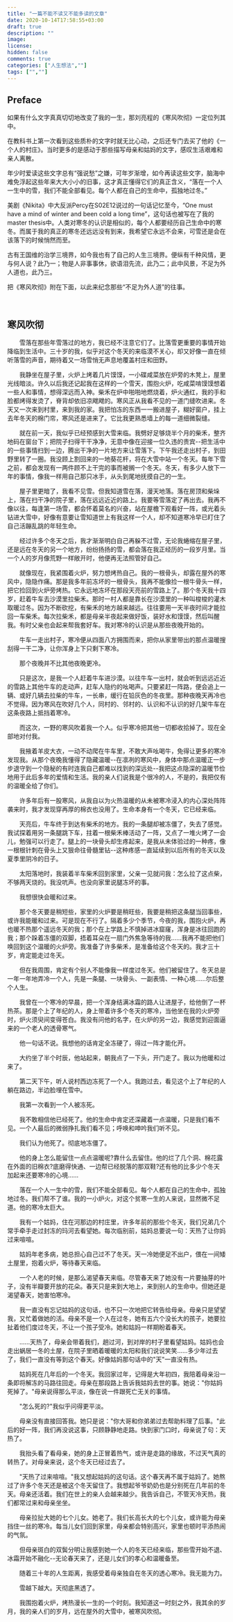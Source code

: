 ```yaml
---
title: "一篇不能不读又不能多读的文章"
date: 2020-10-14T17:58:55+03:00
draft: true
description: ""
image: 
license: 
hidden: false
comments: true
categories: ["人生想法",""]
tags: ["",""]
---
```

## Preface

如果有什么文字真真切切地改变了我的一生，那刘亮程的《寒风吹彻》一定位列其中。

在教科书上第一次看到这些质朴的文字时就无比心动，之后还专门去买了他的《一个人的村庄》。当时更多的是感动于那些描写母亲和姑妈的文字，感叹生活艰难和亲人离散。

年少时爱读这些文字总有“强说愁”之嫌，可年岁渐增，如今再读这些文字，脑海中难免浮起这些年来大大小小的旧事，这才真正懂得它们的真正含义，“落在一个人一生中的雪，我们不能全部看见。每个人都在自己的生命中，孤独地过冬。”

美剧《Nikita》中大反派Percy在S02E12说过的一句话记忆至今，“One must have a mind of winter and been cold a long time”，这句话也被写在了我的master thesis中。人类对寒冬的认识是相似的，每个人都要经历自己生命中的寒冬。而属于我的真正的寒冬还远远没有到来，我希望它永远不会来，可雪还是会在该落下的时候悄然而至。

古有王国维的治学三境界，如今我也有了自己的人生三境界。便纵有千种风情，更与何人说？此乃一；物是人非事事休，欲语泪先流，此乃二；此中风景，不足为外人道也，此乃三。

把《寒风吹彻》附在下面，以此来纪念那些“不足为外人道”的往事。

&nbsp;


## 寒风吹彻

　　雪落在那些年雪落过的地方，我已经不注意它们了。比落雪更重要的事情开始降临到生活中。三十岁的我，似乎对这个冬天的来临漠不关心，却又好像一直在倾听落雪的声音，期待着又一场雪悄无声息地覆盖村庄和田野。

　　我静坐在屋子里，火炉上烤着几片馍馍，一小碟咸菜放在炉旁的木凳上，屋里光线暗淡。许久以后我还记起我在这样的一个雪天，围抱火炉，吃咸菜啃馍馍想着一些人和事情，想得深远而入神。柴禾在炉中啪啪地燃烧着，炉火通红，我的手和脸都烤得发烫了，脊背却依旧凉飕飕的。寒风正从我看不见的一道门缝吹进来。冬天又一次来到村里，来到我的家。我把怕冻的东西一一搬进屋子，糊好窗户，挂上去年冬天的棉门帘，寒风还是进来了。它比我更熟悉墙上的每一道细微裂缝。

　　就在前一天，我似乎已经预感到大雪来临。我劈好足够烧半个月的柴禾，整齐地码在窗台下；把院子扫得干干净净，无意中像在迎接一位久违的贵宾--把生活中的一些事情扫到一边，腾出干净的一片地方来让雪落下。下午我还走出村子，到田野里转了一圈。我没顾上割回来的一地葵花杆，将在大雪中站一个冬天。每年下雪之前，都会发现有一两件顾不上干完的事而被搁一个冬天。冬天，有多少人放下一年的事情，像我一样用自己那只冰手，从头到尾地抚摸自己的一生。

　　屋子里更暗了，我看不见雪。但我知道雪在落，漫天地落。落在房顶和柴垛上，落在扫干净的院子里，落在远远近近的路上。我要等雪落定了再出去。我再不像以往，每逢第一场雪，都会怀着莫名的兴奋，站在屋檐下观看好一阵，或光着头钻进大雪中，好像有意要让雪知道世上有我这样一个人，却不知道寒冷早已盯住了自己活蹦乱跳的年轻生命。

　　经过许多个冬天之后，我才渐渐明白自己再躲不过雪，无论我蜷缩在屋子里，还是远在冬天的另一个地方，纷纷扬扬的雪，都会落在我正经历的一段岁月里。当一个人的岁月像荒野一样敞开时，他便再无法照管好自己。

　　就像现在，我紧围着火炉，努力想烤热自己。我的一根骨头，却露在屋外的寒风中，隐隐作痛。那是我多年前冻坏的一根骨头，我再不能像捡一根牛骨头一样，把它捡回到火炉旁烤热。它永远地冻坏在那段天亮前的雪路上了。那个冬天我十四岁，赶着牛车去沙漠里拉柴禾。那时一村人都是靠长在沙漠里的一种叫梭梭的灌木取暖过冬。因为不断砍挖，有柴禾的地方越来越远。往往要用一天半夜时间才能拉回一车柴禾。每次拉柴禾，都是母亲半夜起来做好饭，装好水和馍馍，然后叫醒我。有时父亲也会起来帮我套好车。我对寒冷的认识是从那些夜晚开始的。

　　牛车一走出村子，寒冷便从四面八方拥围而来，把你从家里带出的那点温暖搜刮得一干二净，让你浑身上下只剩下寒冷。

　　那个夜晚并不比其他夜晚更冷。

　　只是这次，是我一个人赶着牛车进沙漠。以往牛车一出村，就会听到远远近近的雪路上其他牛车的走动声，赶车人隐约的吆喝声。只要紧赶一阵路，便会追上一辆、或好几辆去拉柴的牛车，一长串，缓行在铅灰色的冬夜里。那种夜晚天再冷也不觉得。因为寒风在吹好几个人，同村的、邻村的、认识和不认识的好几架牛车在这条夜路上抵挡着寒冷。

　　而这次，一野的寒风吹着我一个人。似乎寒冷把其他一切都收拾掉了。现在全部地对付我。

　　我掖着羊皮大衣，一动不动爬在牛车里，不敢大声吆喝牛，免得让更多的寒冷发现我。从那个夜晚我懂得了隐藏温暖--在凛冽的寒风中，身体中那点温暖正一步步退守到一个隐秘的有时连我自己都难以找到的深远处--我把这点隐深的温暖节俭地用于此后多年的爱情和生活。我的亲人们说我是个很冷的人，不是的，我把仅有的温暖全给了你们。

　　许多年后有一股寒风，从我自以为火热温暖的从未被寒冷浸入的内心深处阵阵袭来时，我才发现穿再厚的棉衣也没用了。生命本身有一个冬天，它已经来临。

　　天亮后，牛车终于到达有柴禾的地方。我的一条腿却被冻僵了，失去了感觉。我试探着用另一条腿跳下车，拄着一根柴禾棒活动了一阵，又点了一堆火烤了一会儿，勉强可以行走了。腿上的一块骨头却生疼起来，是我从未体验过的一种疼，像一根根针刺在骨头上又狠命往骨髓里钻--这种疼感一直延续到以后所有的冬天以及夏季里阴冷的日子。

　　太阳落地时，我装着半车柴禾回到家里，父亲一见就问我：怎么拉了这点柴，不够两天烧的。我没吭声。也没向家里说腿冻坏的事。

　　我想很快会暖和过来。

　　那个冬天要是稍短些，家里的火炉要是稍旺些，我要是稍把这条腿当回事些，或许我能暖和过来。可是现在不行了。隔着多少个季节，今夜的我，围抱火炉，再也暖不热那个遥远冬天的我；那个在上学路上不慎掉进冰窟窿，浑身是冰往回跑的我；那个跺着冻僵的双脚，捂着耳朵在一扇门外焦急等待的我……我再不能把他们唤回到这个温暖的火炉旁。我准备了许多柴禾，是准备给这个冬天的。我才三十岁，肯定能走过冬天。

　　但在我周围，肯定有个别人不能像我一样度过冬天。他们被留住了。冬天总是一年一年地弄冷一个人，先是一条腿、一块骨头、一副表情、一种心境……尔后整个人生。

　　我曾在一个寒冷的早晨，把一个浑身结满冰霜的路人让进屋子，给他倒了一杯热茶。那是个上了年纪的人，身上带着许多个冬天的寒冷，当他坐在我的火炉旁时，炉火须臾间变得苍白。我没有问他的名字，在火炉的另一边，我感觉到迎面逼来的一个老人的透骨寒气。

　　他一句话不说。我想他的话肯定全冻硬了，得过一阵才能化开。

　　大约坐了半个时辰，他站起来，朝我点了一下头，开门走了。我以为他暖和过来了。

　　第二天下午，听人说村西边冻死了一个人。我跑过去，看见这个上了年纪的人躺在路边，半边脸埋在雪中。

　　我第一次看到一个人被冻死。

　　我不敢相信他已经死了。他的生命中肯定还深藏着一点温暖，只是我们看不见。一个人最后的微弱挣扎我们看不见；呼唤和呻吟我们听不见。

　　我们认为他死了。彻底地冻僵了。

　　他的身上怎么能留住一点点温暖呢?靠什么去留住。他的烂了几个洞、棉花露在外面的旧棉衣?底磨得快通、一边帮已经脱落的那双鞋?还有他的比多少个冬天加起来还要寒冷的心境……

　　落在一个人一生中的雪，我们不能全部看见。每个人都在自己的生命中，孤独地过冬。我们帮不了谁。我的一小炉火，对这个贫寒一生的人来说，显然微不足道。他的寒冷太巨大。

　　我有一个姑妈，住在河那边的村庄里，许多年前的那些个冬天，我们兄弟几个常手牵手走过封冻的玛河去看望她。每次临别前，姑妈总要说一句：天热了让你妈过来喧喧。

　　姑妈年老多病，她总担心自己过不了冬天。天一冷她便足不出户，偎在一间矮土屋里，抱着火炉，等待春天来临。

　　一个人老的时候，是那么渴望春天来临。尽管春天来了她没有一片要抽芽的叶子，没有半瓣要开放的花朵。春天只是来到大地上，来到别人的生命中。但她还是渴望春天，她害怕寒冷。

　　我一直没有忘记姑妈的这句话，也不只一次地把它转告给母亲。母亲只是望望我，又忙着做她的活。母亲不是一个人在过冬，她有五六个没长大的孩子，她要拉扯着他们度过冬天，不让一个孩子受冷。她和姑妈一样期盼着春天。

　　……天热了，母亲会带着我们，趟过河，到对岸的村子里看望姑妈。姑妈也会走出蜗居一冬的土屋，在院子里晒着暖暖的太阳和我们说说笑笑……多少年过去了，我们一直没有等到这个春天。好像姑妈那句话中的"天"一直没有热。

　　姑妈死在几年后的一个冬天。我回家过年，记得是大年初四，我陪着母亲沿一条即将解冻的马路往回走。母亲在那段路上告诉我姑妈去世的事。她说："你姑妈死掉了。"母亲说得那么平淡，像在说一件跟死亡无关的事情。

　　"怎么死的?"我似乎问得更平淡。

　　母亲没有直接回答我。她只是说："你大哥和你弟弟过去帮助料理了后事。"此后的好一阵，我们再没说这事，只顾静静地走路。快到家门口时，母亲说了句：天热了。

　　我抬头看了看母亲，她的身上正冒着热气，或许是走路的缘故，不过天气真的转热了。对母亲来说，这个冬天已经过去了。

　　"天热了过来喧喧。"我又想起姑妈的这句话。这个春天再不属于姑妈了。她熬过了许多个冬天还是被这个冬天留住了。我想起爷爷奶奶也是分别死在几年前的冬天。母亲还活着。我们在世上的亲人会越来越少。我告诉自己，不管天冷天热，我们都常过来和母亲坐坐。

　　母亲拉扯大她的七个儿女。她老了。我们长高长大的七个儿女，或许能为母亲挡住一丝的寒冷。每当儿女们回到家里，母亲都会特别高兴，家里也顿时平添热闹的气氛。

　　但母亲斑白的双鬓分明让我感到她一个人的冬天已经来临，那些雪开始不退、冰霜开始不融化--无论春天来了，还是儿女们的孝心和温暖备至。

　　随着三十年的人生距离，我感受着母亲独自在冬天的透心寒冷。我无能为力。

　　雪越下越大。天彻底黑透了。

　　我围抱着火炉，烤热漫长一生的一个时刻。我知道这一时刻之外，我其余的岁月，我的亲人们的岁月，远在屋外的大雪中，被寒风吹彻。
